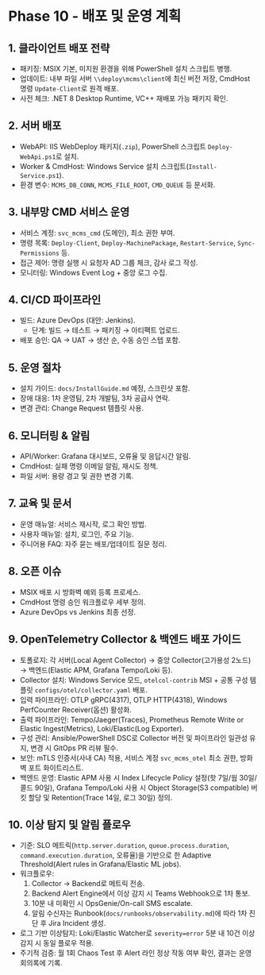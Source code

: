 # Phase 10 - 배포 및 운영 계획

## 1. 클라이언트 배포 전략
- 패키징: MSIX 기본, 미지원 환경을 위해 PowerShell 설치 스크립트 병행.
- 업데이트: 내부 파일 서버 `\\deploy\mcms\client`에 최신 버전 저장, CmdHost 명령 `Update-Client`로 원격 배포.
- 사전 체크: .NET 8 Desktop Runtime, VC++ 재배포 가능 패키지 확인.

## 2. 서버 배포
- WebAPI: IIS WebDeploy 패키지(`.zip`), PowerShell 스크립트 `Deploy-WebApi.ps1`로 설치.
- Worker & CmdHost: Windows Service 설치 스크립트(`Install-Service.ps1`).
- 환경 변수: `MCMS_DB_CONN`, `MCMS_FILE_ROOT`, `CMD_QUEUE` 등 문서화.

## 3. 내부망 CMD 서비스 운영
- 서비스 계정: `svc_mcms_cmd` (도메인), 최소 권한 부여.
- 명령 목록: `Deploy-Client`, `Deploy-MachinePackage`, `Restart-Service`, `Sync-Permissions` 등.
- 접근 제어: 명령 실행 시 요청자 AD 그룹 체크, 감사 로그 작성.
- 모니터링: Windows Event Log + 중앙 로그 수집.

## 4. CI/CD 파이프라인
- 빌드: Azure DevOps (대안: Jenkins).
  - 단계: 빌드 → 테스트 → 패키징 → 아티팩트 업로드.
- 배포 승인: QA → UAT → 생산 순, 수동 승인 스텝 포함.

## 5. 운영 절차
- 설치 가이드: `docs/InstallGuide.md` 예정, 스크린샷 포함.
- 장애 대응: 1차 운영팀, 2차 개발팀, 3차 공급사 연락.
- 변경 관리: Change Request 템플릿 사용.

## 6. 모니터링 & 알림
- API/Worker: Grafana 대시보드, 오류율 및 응답시간 알림.
- CmdHost: 실패 명령 이메일 알림, 재시도 정책.
- 파일 서버: 용량 경고 및 권한 변경 기록.

## 7. 교육 및 문서
- 운영 매뉴얼: 서비스 재시작, 로그 확인 방법.
- 사용자 매뉴얼: 설치, 로그인, 주요 기능.
- 주니어용 FAQ: 자주 묻는 배포/업데이트 질문 정리.

## 8. 오픈 이슈
- MSIX 배포 시 방화벽 예외 등록 프로세스.
- CmdHost 명령 승인 워크플로우 세부 정의.
- Azure DevOps vs Jenkins 최종 선정.

## 9. OpenTelemetry Collector & 백엔드 배포 가이드
- 토폴로지: 각 서버(Local Agent Collector) → 중앙 Collector(고가용성 2노드) → 백엔드(Elastic APM, Grafana Tempo/Loki 등).
- Collector 설치: Windows Service 모드, `otelcol-contrib` MSI + 공통 구성 템플릿 `configs/otel/collector.yaml` 배포.
- 입력 파이프라인: OTLP gRPC(4317), OTLP HTTP(4318), Windows PerfCounter Receiver(옵션) 활성화.
- 출력 파이프라인: Tempo/Jaeger(Traces), Prometheus Remote Write or Elastic Ingest(Metrics), Loki/Elastic(Log Exporter).
- 구성 관리: Ansible/PowerShell DSC로 Collector 버전 및 파이프라인 일관성 유지, 변경 시 GitOps PR 리뷰 필수.
- 보안: mTLS 인증서(사내 CA) 적용, 서비스 계정 `svc_mcms_otel` 최소 권한, 방화벽 포트 화이트리스트.
- 백엔드 운영: Elastic APM 사용 시 Index Lifecycle Policy 설정(핫 7일/웜 30일/콜드 90일), Grafana Tempo/Loki 사용 시 Object Storage(S3 compatible) 버킷 할당 및 Retention(Trace 14일, 로그 30일) 정의.

## 10. 이상 탐지 및 알림 플로우
- 기준: SLO 메트릭(`http.server.duration`, `queue.process.duration`, `command.execution.duration`, 오류율)을 기반으로 한 Adaptive Threshold(Alert rules in Grafana/Elastic ML jobs).
- 워크플로우:
  1. Collector → Backend로 메트릭 전송.
  2. Backend Alert Engine에서 이상 감지 시 Teams Webhook으로 1차 통보.
  3. 10분 내 미확인 시 OpsGenie/On-call SMS escalate.
  4. 알림 수신자는 Runbook(`docs/runbooks/observability.md`)에 따라 1차 진단 후 Jira Incident 생성.
- 로그 기반 이상탐지: Loki/Elastic Watcher로 `severity=error` 5분 내 10건 이상 감지 시 동일 플로우 적용.
- 주기적 검증: 월 1회 Chaos Test 후 Alert 라인 정상 작동 여부 확인, 결과는 운영 회의록에 기록.
